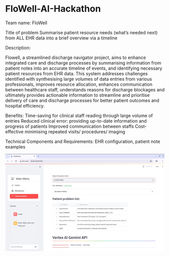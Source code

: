 # FloWell-AI-Hackathon

Team name: FloWell 

Title of problem
Summarise patient resource needs (what’s needed next) from ALL EHR data into a brief overview via a timeline

Description:

Flowell, a streamlined discharge navigator project, aims to enhance integrated care and  discharge processes by summarising information from patient notes into an accurate timeline of events, and identifying necessary patient resources from EHR data. This system addresses challenges identified with synthesising large volumes of data entries from various professionals, improves resource allocation, enhances communication between healthcare staff, understands reasons for discharge blockages and ultimately provides actionable information to streamline and prioritise delivery of care and discharge processes for better patient outcomes and hospital efficiency.

Benefits:
Time-saving for clinical staff reading through large volume of entries
Reduced clinical error: providing up-to-date information and progress of patients
Improved communication between staffs
Cost-effective minimising repeated visits/ procedures/ imaging

Technical Components and Requirements:
EHR configuration, patient note examples

![alt text](https://github.com/lkrist01/FloWell-AI-Hackathon/blob/main/demo_app.png?raw=true)
